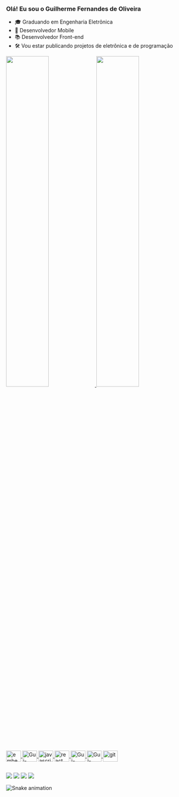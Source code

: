 ### Olá! Eu sou o Guilherme Fernandes de Oliveira 
- 🎓 Graduando em Engenharia Eletrônica
- 📱 Desenvolvedor Mobile
- 📚 Desenvolvedor Front-end
- 🛠️ Vou estar publicando projetos de eletrônica e de programação
 
<div>
  <a href="https://github.com/guilhermefernadesk">
  <img height="48%" src="https://github-readme-stats.vercel.app/api?username=guilhermefernandesk&show_icons=true&theme=merko&include_all_commits=true&count_private=true"/>
  <img height="48%" src="https://github-readme-stats.vercel.app/api/top-langs/?username=guilhermefernandesk&layout=compact&langs_count=16&theme=merko"/> 
</div>

<div style="display: inline_block"><br>  
  <img align="center" alt="embeddedc" height="30" width="40" src="https://cdn.jsdelivr.net/gh/devicons/devicon/icons/embeddedc/embeddedc-original.svg"/>
  <img align="center" alt="Gui-C++" height="30" width="40" src="https://cdn.jsdelivr.net/gh/devicons/devicon/icons/cplusplus/cplusplus-original.svg" />  
  <img align="center" alt="javascript" height="30" width="40" src="https://cdn.jsdelivr.net/gh/devicons/devicon/icons/javascript/javascript-original.svg" />
  <img align="center" alt="react" height="30" width="40" src="https://cdn.jsdelivr.net/gh/devicons/devicon/icons/react/react-original.svg" />
  <img align="center" alt="Gui-Flutter" height="30" width="40" src="https://cdn.jsdelivr.net/gh/devicons/devicon/icons/flutter/flutter-original.svg" />
  <img align="center" alt="Gui-vscode" height="30" width="40" src="https://cdn.jsdelivr.net/gh/devicons/devicon/icons/vscode/vscode-original.svg" />
  <img align="center" alt="git" height="30" width="40" src="https://cdn.jsdelivr.net/gh/devicons/devicon/icons/git/git-original.svg" />
</div>
            
##
  
<div> 
  <a href="https://instagram.com/gui.fernandes7" target="_blank"><img src="https://img.shields.io/badge/-Instagram-%23E4405F?style=for-the-badge&logo=instagram&logoColor=white" target="_blank"></a>
  <a href = "mailto:guilhermefernandes1937g@gmail.com"><img src="https://img.shields.io/badge/Gmail-D14836?style=for-the-badge&logo=gmail&logoColor=white" target="_blank"></a>
  <a href="https://www.linkedin.com/in/iguilherme" target="_blank"><img src="https://img.shields.io/badge/-LinkedIn-%230077B5?style=for-the-badge&logo=linkedin&logoColor=white" target="_blank"></a>
  <a href="https://wa.me/5512988640943" target="_blank"><img src="https://img.shields.io/badge/WhatsApp-25D366.svg?style=for-the-badge&logo=WhatsApp&logoColor=white" target="_blank"></a>

 ![Snake animation](https://github.com/guilhermefernandesk/guilhermefernandesk/blob/output/github-contribution-grid-snake.svg)

</div>

